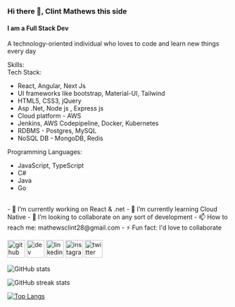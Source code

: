 ### Hi there 👋, Clint Mathews this side
#### I am a Full Stack Dev

A technology-oriented individual who loves to code and learn new things every day

Skills: <br>
Tech Stack:
- React, Angular, Next Js
- UI frameworks like bootstrap, Material-UI, Tailwind
- HTML5, CSS3, jQuery
- Asp .Net, Node js , Express js
- Cloud platform - AWS
- Jenkins, AWS Codepipeline, Docker, Kubernetes
- RDBMS - Postgres, MySQL
- NoSQL DB - MongoDB, Redis

Programming Languages:<br>
- JavaScript, TypeScript
- C#
- Java
- Go
<br>
- 🔭 I’m currently working on React & .net 
- 🌱 I’m currently learning Cloud Native  
- 👯 I’m looking to collaborate on any sort of development 
- 📫 How to reach me: mathewsclint28@gmail.com 
- ⚡ Fun fact: I'd love to collaborate 


[<img src='https://cdn.jsdelivr.net/npm/simple-icons@3.0.1/icons/github.svg' alt='github' height='40'>](https://github.com/Clint-Mathews)  [<img src='https://cdn.jsdelivr.net/npm/simple-icons@3.0.1/icons/dev-dot-to.svg' alt='dev' height='40'>](https://dev.to/clintmathews)  [<img src='https://cdn.jsdelivr.net/npm/simple-icons@3.0.1/icons/linkedin.svg' alt='linkedin' height='40'>](https://www.linkedin.com/in/clint-mathews/)  [<img src='https://cdn.jsdelivr.net/npm/simple-icons@3.0.1/icons/instagram.svg' alt='instagram' height='40'>](https://www.instagram.com/clint_mathews_/)  [<img src='https://cdn.jsdelivr.net/npm/simple-icons@3.0.1/icons/twitter.svg' alt='twitter' height='40'>](https://twitter.com/clint_mathews_)  

![GitHub stats](https://github-readme-stats.vercel.app/api?username=Clint-Mathews&show_icons=true&count_private=true)  

![GitHub streak stats](https://github-readme-streak-stats.herokuapp.com/?user=Clint-Mathews)  

[![Top Langs](https://github-readme-stats.vercel.app/api/top-langs/?username=Clint-Mathews)](https://github.com/anuraghazra/github-readme-stats)


